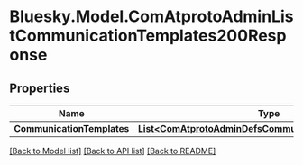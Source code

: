 # Bluesky.Model.ComAtprotoAdminListCommunicationTemplates200Response

## Properties

Name | Type | Description | Notes
------------ | ------------- | ------------- | -------------
**CommunicationTemplates** | [**List&lt;ComAtprotoAdminDefsCommunicationTemplateView&gt;**](ComAtprotoAdminDefsCommunicationTemplateView.md) |  | 

[[Back to Model list]](../README.md#documentation-for-models) [[Back to API list]](../README.md#documentation-for-api-endpoints) [[Back to README]](../README.md)


